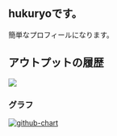 ## hukuryoです。
簡単なプロフィールになります。

## アウトプットの履歴
![](https://github-profile-summary-cards.vercel.app/api/cards/profile-details?username=hukuryo&theme=2077)

### グラフ
[![github-chart](https://github-chart.vercel.app/api?user=hukuryo)](https://github.com/hukuryo/github-chart)
